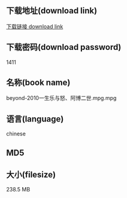 ## 下载地址(download link)
[下载链接 download link](https://voluble-croquembouche-d321dc.netlify.app/?s=beyond-2010%E4%B8%80%E7%94%9F%E4%B9%90%E4%B8%8E%E6%80%92%E3%80%81%E9%98%BF%E5%8D%9A%E4%BA%8C%E4%B8%96.mpg)

## 下载密码(download password)
1411

## 名称(book name)
beyond-2010一生乐与怒、阿博二世.mpg.mpg

## 语言(language)
chinese

## MD5


## 大小(filesize)
238.5 MB
